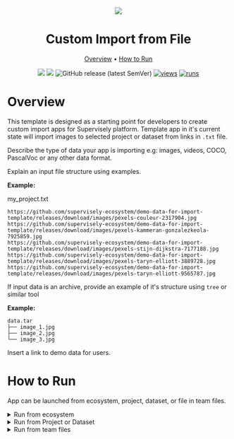 <div align="center" markdown>

<img src="https://user-images.githubusercontent.com/48913536/206195017-ef1fbbae-4102-491e-944a-aa14cb4096d8.png"/>

# Custom Import from File

<p align="center">
  <a href="#Overview">Overview</a> •
  <a href="#How-to-Run">How to Run</a>
</p>

[![](https://img.shields.io/badge/supervisely-ecosystem-brightgreen)](https://ecosystem.supervise.ly/apps/supervisely-ecosystem/template-import-from-file)
[![](https://img.shields.io/badge/slack-chat-green.svg?logo=slack)](https://supervise.ly/slack)
![GitHub release (latest SemVer)](https://img.shields.io/github/v/release/supervisely-ecosystem/template-import-from-file)
[![views](https://app.supervise.ly/img/badges/views/supervisely-ecosystem/template-import-from-file.png)](https://supervise.ly)
[![runs](https://app.supervise.ly/img/badges/runs/supervisely-ecosystem/template-import-from-file.png)](https://supervise.ly)

</div>

# Overview

This template is designed as a starting point for developers to create custom import apps for Supervisely platform.
Template app in it's current state will import images to selected project or dataset from links in `.txt` file.

Describe the type of data your app is importing e.g: images, videos, COCO, PascalVoc or any other data format.

Explain an input file structure using examples.

**Example:**

my_project.txt
```text
https://github.com/supervisely-ecosystem/demo-data-for-import-template/releases/download/images/pexels-couleur-2317904.jpg
https://github.com/supervisely-ecosystem/demo-data-for-import-template/releases/download/images/pexels-kammeran-gonzalezkeola-7925859.jpg
https://github.com/supervisely-ecosystem/demo-data-for-import-template/releases/download/images/pexels-stijn-dijkstra-7177188.jpg
https://github.com/supervisely-ecosystem/demo-data-for-import-template/releases/download/images/pexels-taryn-elliott-3889728.jpg
https://github.com/supervisely-ecosystem/demo-data-for-import-template/releases/download/images/pexels-taryn-elliott-9565787.jpg
```

If input data is an archive, provide an example of it's structure using `tree` or similar tool

**Example:**

```text
data.tar
├── image_1.jpg
├── image_2.jpg
└── image_3.jpg
```

Insert a link to demo data for users.

# How to Run

App can be launched from ecosystem, project, dataset, or file in team files.

<details>
<summary>Run from ecosystem</summary>
<br>

Click `Run application` button on the right side of the app page. Modal window will be opened.

<div align="center">
  <img src="https://user-images.githubusercontent.com/48913536/206448473-a88fe24b-02fc-480c-92cd-9a9d8279e78e.png">
</div>

Choose file to import in the modal window.

<div align="center">
  <img src="https://user-images.githubusercontent.com/48913536/206448478-fbac83f4-9bad-4ae9-b873-d678c9c0abf5.png"/>
</div>

</details>

<details>
<summary open>Run from Project or Dataset</summary>
<br>

If you want to upload your data to existing Project or Dataset run the application from the context menu of the Project or Dataset.

<div align="center">
  <img src="https://user-images.githubusercontent.com/48913536/206448464-236eef87-308b-449e-991f-e7dcbd9fe53d.png"/>
</div>

You can upload the file to drag-and-drop field or you can click on the drag-and-drop field and choose project from your computer in opened window.

<div align="center">
  <img src="https://user-images.githubusercontent.com/48913536/206448491-7fcdd407-591b-426d-bf03-05074cc99c1d.png"/>
</div>

</details>

<details>
<summary open>Run from team files</summary>
<br>

Run the application from the context menu of the file (right mouse button) on Team Files page

<div align="center">
  <img src="https://user-images.githubusercontent.com/48913536/206448485-32cf4cc6-84dd-4615-a100-6db8ee27689e.png"/>
</div>

</details>
